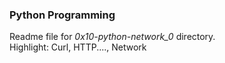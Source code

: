 ### Python Programming
Readme file for *0x10-python-network_0* directory.  
Highlight: Curl, HTTP...., Network
